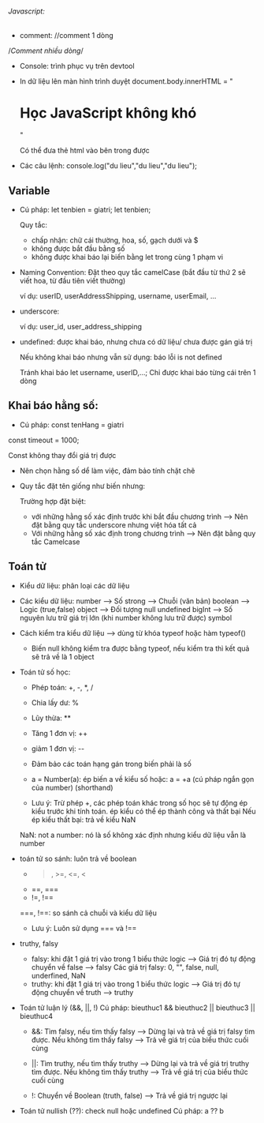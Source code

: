 ###### Javascript:

- comment:
//comment 1 dòng

/*Comment nhiều dòng*/

- Console: trình phục vụ trên devtool

- In dữ liệu lên màn hình trình duyệt
document.body.innerHTML = "<h1>Học JavaScript không khó</h1>"

  Có thể đưa thẻ html vào bên trong được

- Các câu lệnh:
console.log("du lieu","du lieu","du lieu");


## Variable
- Cú pháp:
let tenbien = giatri;
let tenbien;

  Quy tắc:
  - chấp nhận: chữ cái thường, hoa, số, gạch dưới và $
  - không được bắt đầu bằng số
  - không được khai báo lại biến bằng let trong cùng 1 phạm vi

- Naming Convention: Đặt theo quy tắc camelCase (bắt đầu từ thứ 2 sẽ viết hoa, từ đầu tiên viết thường)
  
  ví dụ: userID, userAddressShipping, username, userEmail, ...

- underscore:

  ví dụ: user_id, user_address_shipping

- undefined: được khai báo, nhưng chưa có dữ liệu/ chưa được gán giá trị

  Nếu không khai báo nhưng vẫn sử dụng: báo lỗi is not defined

  Tránh khai báo let username, userID,...;
  Chỉ được khai báo từng cái trên 1 dòng

## Khai báo hằng số:

- Cú pháp: const tenHang = giatri

const timeout = 1000;

  Const không thay đổi giá trị được

  - Nên chọn hằng số dể làm việc, đảm bảo tính chặt chẽ

- Quy tắc đặt tên giống như biến nhưng:

  Trường hợp đặt biệt: 
  - với những hằng số xác định trước khi bắt đầu chương trình --> Nên đặt bằng quy tắc underscore nhưng việt hóa tất cả
  - Với những hằng số xác định trong chương trình --> Nên đặt bằng quy tắc Camelcase

## Toán tử 
- Kiểu dữ liệu: phân loại các dữ liệu
- Các kiểu dữ liệu:
  number --> Số
  strong --> Chuỗi (văn bản)
  boolean --> Logic (true,false)
  object --> Đối tượng
  null
  undefined
  bigInt --> Số nguyên lưu trữ giá trị lớn (khi number không lưu trữ được)
  symbol

- Cách kiểm tra kiểu dữ liệu --> dùng từ khóa typeof hoặc hàm typeof()

  - Biến null không kiểm tra được bằng typeof, nếu kiểm tra thì kết quả sẽ trả về là 1 object

- Toán tử số học:
  - Phép toán: +, -, *, /
  - Chia lấy dư: %
  - Lũy thừa: **
  - Tăng 1 đơn vị: ++
  - giảm 1 đơn vị: --

  - Đảm bảo các toán hạng gán trong biến phải là số
  - a = Number(a): ép biến a về kiểu số
    hoặc: a = +a (cú pháp ngắn gọn của number) (shorthand)

  - Lưu ý: Trừ phép +, các phép toán khác trong số học sẽ tự động ép kiểu trước khi tính toán. ép kiểu có thể ép thành công và thất bại
    Nếu ép kiểu thất bại: trả về kiểu NaN

   NaN: not a number: nó là số không xác định nhưng kiểu dữ liệu vẫn là number

- toán tử so sánh: luôn trả về boolean
  - >, >=, <=, <
  - ==, ===
  - !=, !==

  ===, !==: so sánh cả chuỗi và kiểu dữ liệu

  - Lưu ý: Luôn sử dụng === và !==

- truthy, falsy
  - falsy: khi đặt 1 giá trị vào trong 1 biểu thức logic --> Giá trị đó tự động chuyển về false --> falsy
    Các giá trị falsy: 0, "", false, null, underfined, NaN
  - truthy: khi đặt 1 giá trị vào trong 1 biểu thức logic --> Giá trị đó tự động chuyển về truth --> truthy

- Toán tử luận lý (&&, ||, !)
  Cú pháp: bieuthuc1 && bieuthuc2 || bieuthuc3 || bieuthuc4
  - &&: Tìm falsy, nếu tìm thấy falsy --> Dừng lại và trả về giá trị falsy tìm được. Nếu không tìm thấy falsy --> Trả về giá trị của biểu thức cuối cùng

  - ||: Tìm truthy, nếu tìm thấy truthy --> Dừng lại và trả về giá trị truthy tìm được. Nếu không tìm thấy truthy --> Trả về giá trị của biểu thức cuối cùng

  - !: Chuyển về Boolean (truth, false) --> Trả về giá trị ngược lại

- Toán tử nullish (??): check null hoặc undefined
  Cú pháp: a ?? b